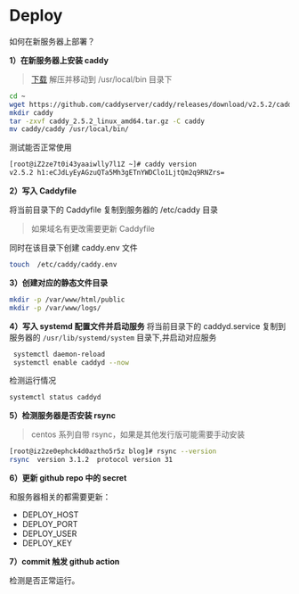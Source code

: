 # Deploy
如何在新服务器上部署？

**1）在新服务器上安装 caddy**

> [下载](https://github.com/caddyserver/caddy/releases) 解压并移动到 /usr/local/bin 目录下

```bash
cd ~
wget https://github.com/caddyserver/caddy/releases/download/v2.5.2/caddy_2.5.2_linux_amd64.tar.gz
mkdir caddy
tar -zxvf caddy_2.5.2_linux_amd64.tar.gz -C caddy
mv caddy/caddy /usr/local/bin/
```



测试能否正常使用
```bash
[root@iZ2ze7t0i43yaaiwlly7l1Z ~]# caddy version
v2.5.2 h1:eCJdLyEyAGzuQTa5Mh3gETnYWDClo1LjtQm2q9RNZrs=
```



**2）写入 Caddyfile**

将当前目录下的 Caddyfile 复制到服务器的 /etc/caddy 目录

> 如果域名有更改需要更新 Caddyfile

同时在该目录下创建 caddy.env 文件

```bash
touch  /etc/caddy/caddy.env
```



**3）创建对应的静态文件目录**

```bash
mkdir -p /var/www/html/public
mkdir -p /var/www/logs/
```



**4）写入 systemd 配置文件并启动服务**
将当前目录下的 caddyd.service 复制到服务器的 `/usr/lib/systemd/system` 目录下,并启动对应服务

```bash
 systemctl daemon-reload
 systemctl enable caddyd --now
```

检测运行情况

```bash
systemctl status caddyd
```





**5）检测服务器是否安装 rsync**

> centos 系列自带 rsync，如果是其他发行版可能需要手动安装

```bash
[root@iz2ze0ephck4d0aztho5r5z blog]# rsync --version
rsync  version 3.1.2  protocol version 31
```



**6）更新 github repo 中的 secret**

和服务器相关的都需要更新：

*  DEPLOY_HOST
* DEPLOY_PORT
* DEPLOY_USER
* DEPLOY_KEY



**7）commit 触发 github action**

检测是否正常运行。